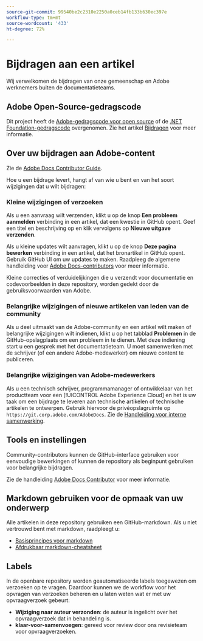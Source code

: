 ```yaml
---
source-git-commit: 99540be2c2310e2250a0ceb14fb133b630ec397e
workflow-type: tm+mt
source-wordcount: '433'
ht-degree: 72%

---
```

# Bijdragen aan een artikel

Wij verwelkomen de bijdragen van onze gemeenschap en Adobe werknemers buiten de documentatieteams.

## Adobe Open-Source-gedragscode

Dit project heeft de [Adobe-gedragscode voor open source](code-of-conduct.md) of de [.NET Foundation-gedragscode](https://dotnetfoundation.org/code-of-conduct) overgenomen. Zie het artikel [Bijdragen](contributing.md) voor meer informatie.

## Over uw bijdragen aan Adobe-content

Zie de [Adobe Docs Contributor Guide](https://docs.adobe.com/help/nl-NL/contributor/contributor-guide/introduction.html).

Hoe u een bijdrage levert, hangt af van wie u bent en van het soort wijzigingen dat u wilt bijdragen:

### Kleine wijzigingen of verzoeken

Als u een aanvraag wilt verzenden, klikt u op de knop **Een probleem aanmelden** verbinding in een artikel, dat een kwestie in GitHub opent. Geef een titel en beschrijving op en klik vervolgens op **Nieuwe uitgave verzenden**.

Als u kleine updates wilt aanvragen, klikt u op de knop **Deze pagina bewerken** verbinding in een artikel, dat het bronartikel in GitHub opent. Gebruik GitHub UI om uw updates te maken. Raadpleeg de algemene handleiding voor [Adobe Docs-contributors](https://docs.adobe.com/help/nl-NL/contributor/contributor-guide/introduction.html) voor meer informatie.

Kleine correcties of verduidelijkingen die u verzendt voor documentatie en codevoorbeelden in deze repository, worden gedekt door de gebruiksvoorwaarden van Adobe.

### Belangrijke wijzigingen of nieuwe artikelen van leden van de community

Als u deel uitmaakt van de Adobe-community en een artikel wilt maken of belangrijke wijzigingen wilt indienen, klikt u op het tabblad **Problemen** in de GitHub-opslagplaats om een probleem in te dienen. Met deze indiening start u een gesprek met het documentatieteam. U moet samenwerken met de schrijver (of een andere Adobe-medewerker) om nieuwe content te publiceren.

<!--
If you submit a pull request with significant changes to documentation and code examples, you'll see a message in the pull request asking you to submit an online contribution license agreement (CLA). You must complete the online form before we can review your pull request.
-->

### Belangrijke wijzigingen van Adobe-medewerkers

Als u een technisch schrijver, programmamanager of ontwikkelaar van het productteam voor een [!UICONTROL Adobe Experience Cloud] en het is uw taak om een bijdrage te leveren aan technische artikelen of technische artikelen te ontwerpen. Gebruik hiervoor de privéopslagruimte op `https://git.corp.adobe.com/AdobeDocs`. Zie de [Handleiding voor interne samenwerking](https://experienceleague.adobe.com/docs/collaborative-doc-instructions/collaboration-guide/home.html).

<!--Employees from other parts of the Adobe world should use the public repo for minor updates.-->

## Tools en instellingen

Community-contributors kunnen de GitHub-interface gebruiken voor eenvoudige bewerkingen of kunnen de repository als beginpunt gebruiken voor belangrijke bijdragen.

Zie de handleiding [Adobe Docs Contributor](https://docs.adobe.com/help/nl-NL/contributor/contributor-guide/introduction.html) voor meer informatie.

## Markdown gebruiken voor de opmaak van uw onderwerp

Alle artikelen in deze repository gebruiken een GitHub-markdown. Als u niet vertrouwd bent met markdown, raadpleegt u:

* [Basisprincipes voor markdown](https://help.github.com/articles/getting-started-with-writing-and-formatting-on-github/)
* [Afdrukbaar markdown-cheatsheet](https://guides.github.com/pdfs/markdown-cheatsheet-online.pdf)

## Labels

In de openbare repository worden geautomatiseerde labels toegewezen om verzoeken op te vragen. Daardoor kunnen we de workflow voor het opvragen van verzoeken beheren en u laten weten wat er met uw opvraagverzoek gebeurt:

* **Wijziging naar auteur verzonden**: de auteur is ingelicht over het opvraagverzoek dat in behandeling is.
* **klaar-voor-samenvoegen**: gereed voor review door ons revisieteam voor opvraagverzoeken.
